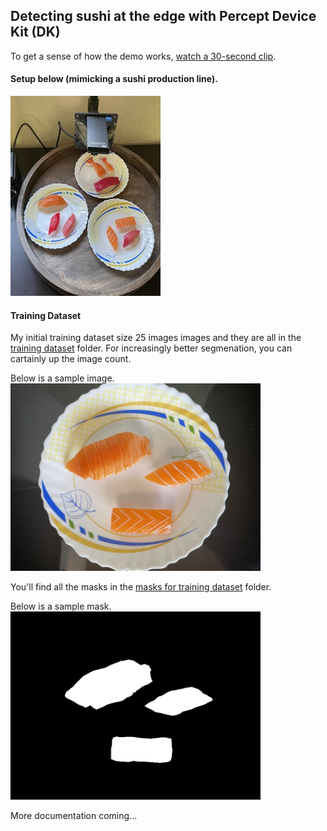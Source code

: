 ## Detecting sushi at the edge with Percept Device Kit (DK)

To get a sense of how the demo works, [watch a 30-second clip](https://www.youtube.com/watch?v=2mIZ-Qxhjr8).

#### Setup below (mimicking a sushi production line). 
![setup](/assets/IMG_1090-cropped.JPG)

#### Training Dataset
My initial training dataset size 25 images images and they are all in the  [training dataset](/resized_images/) folder.
For increasingly better segmenation, you can cartainly up the image count. 

Below is a sample image.
<img src="/resized_images/IMG_1052-size_818_616.jpg" alt="sample image" width="400"/>

You'll find all the masks in the [masks for training dataset](/resized_masks/) folder.

Below is a sample mask.
<img src="/resized_masks/IMG_1052-size_818_616.png" alt="sample mask" width="400"/>


More documentation coming...
